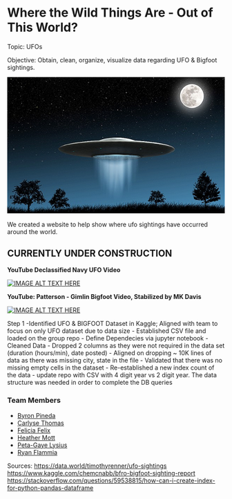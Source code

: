 # Where the Wild Things Are - Out of This World?

Topic: UFOs 

Objective: Obtain, clean, organize, visualize data regarding UFO & Bigfoot sightings.

![alien](images/flying_saucer.png)


We created a website to help show where ufo sightings have occurred around the world.

## CURRENTLY UNDER CONSTRUCTION 

**YouTube Declassified Navy UFO Video**

[![IMAGE ALT TEXT HERE](http://img.youtube.com/vi/2TumprpOwHY/0.jpg)](https://www.youtube.com/watch?v=2TumprpOwHY)

**YouTube: Patterson - Gimlin Bigfoot Video, Stabilized by MK Davis**

[![IMAGE ALT TEXT HERE](http://img.youtube.com/vi/Q60mSMmhTZU/0.jpg)](https://www.youtube.com/watch?v=Q60mSMmhTZU)

Step 1 
     -Identified UFO & BIGFOOT Dataset in Kaggle; Aligned with team to focus on only UFO dataset due to data size
    - Established CSV file and loaded on the group repo
    - Define Dependecies via jupyter notebook
    - Cleaned Data 
        - Dropped 2 columns as they were not required in the data set (duration (hours/min), date posted)
        - Aligned on dropping ~ 10K lines of data as there was missing city, state in the file 
        - Validated that there was no missing empty cells in the dataset
        - Re-established a new index count of the data 
        - update repo with CSV with 4 digit year vs 2 digit year.  The data structure was needed in order to complete the DB queries 
    
    



### Team Members
- [Byron Pineda](https://github.com/byronpineda225)
- [Carlyse Thomas](https://github.com/CLyseT)
- [Felicia Felix](https://github.com/Felicia620)
- [Heather Mott](https://github.com/HeathMo)
- [Peta-Gaye Lysius](https://github.com/petagaye2001)
- [Ryan Flammia](https://github.com/rflammia-py)



    
Sources:
    https://data.world/timothyrenner/ufo-sightings
    https://www.kaggle.com/chemcnabb/bfro-bigfoot-sighting-report 
    https://stackoverflow.com/questions/59538815/how-can-i-create-index-for-python-pandas-dataframe
    
